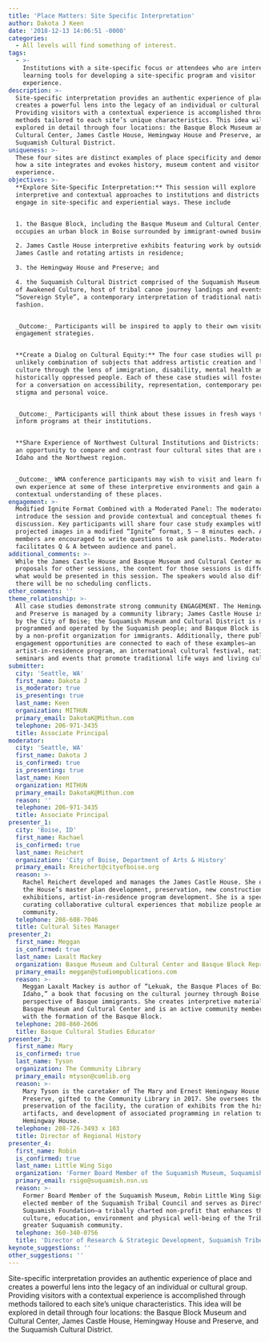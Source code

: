 ```yaml
---
title: 'Place Matters: Site Specific Interpretation'
author: Dakota J Keen
date: '2018-12-13 14:06:51 -0000'
categories:
  - All levels will find something of interest.
tags:
  - >-
    Institutions with a site-specific focus or attendees who are interested in
    learning tools for developing a site-specific program and visitor
    experience.
description: >-
  Site-specific interpretation provides an authentic experience of place and
  creates a powerful lens into the legacy of an individual or cultural group.
  Providing visitors with a contextual experience is accomplished through
  methods tailored to each site’s unique characteristics. This idea will be
  explored in detail through four locations: the Basque Block Museum and
  Cultural Center, James Castle House, Hemingway House and Preserve, and the
  Suquamish Cultural District.
uniqueness: >-
  These four sites are distinct examples of place specificity and demonstrate
  how a site integrates and evokes history, museum content and visitor
  experience.
objectives: >-
  **Explore Site-Specific Interpretation:** This session will explore
  interpretive and contextual approaches to institutions and districts that
  engage in site-specific and experiential ways. These include


  1. the Basque Block, including the Basque Museum and Cultural Center, that
  occupies an urban block in Boise surrounded by immigrant-owned businesses; 

  2. James Castle House interpretive exhibits featuring work by outsider artist
  James Castle and rotating artists in residence; 

  3. the Hemingway House and Preserve; and

  4. the Suquamish Cultural District comprised of the Suquamish Museum and House
  of Awakened Culture, host of tribal canoe journey landings and events like
  “Sovereign Style”, a contemporary interpretation of traditional native
  fashion. 


  _Outcome:_ Participants will be inspired to apply to their own visitor
  engagement strategies.


  **Create a Dialog on Cultural Equity:** The four case studies will present an
  unlikely combination of subjects that address artistic creation and living
  culture through the lens of immigration, disability, mental health and
  historically oppressed people. Each of these case studies will foster a forum
  for a conversation on accessibility, representation, contemporary perception,
  stigma and personal voice. 


  _Outcome:_ Participants will think about these issues in fresh ways that may
  inform programs at their institutions. 


  **Share Experience of Northwest Cultural Institutions and Districts: **This is
  an opportunity to compare and contrast four cultural sites that are unique to
  Idaho and the Northwest region. 


  _Outcome:_ WMA conference participants may wish to visit and learn from their
  own experience at some of these interpretive environments and gain a
  contextual understanding of these places.
engagement: >-
  Modified Ignite Format Combined with a Moderated Panel: The moderator will
  introduce the session and provide contextual and conceptual themes for panel
  discussion. Key participants will share four case study examples with
  projected images in a modified “Ignite” format, 5 – 8 minutes each. Audience
  members are encouraged to write questions to ask panelists. Moderator
  facilitates Q & A between audience and panel.
additional_comments: >-
  While the James Castle House and Basque Museum and Cultural Center may enter
  proposals for other sessions, the content for those sessions is different than
  what would be presented in this session. The speakers would also different so
  there will be no scheduling conflicts.
other_comments: ''
theme_relationship: >-
  All case studies demonstrate strong community ENGAGEMENT. The Hemingway House
  and Preserve is managed by a community library; James Castle House is managed
  by the City of Boise; the Suquamish Museum and Cultural District is managed,
  programmed and operated by the Suquamish people; and Basque Block is managed
  by a non-profit organization for immigrants. Additionally, there public
  engagement opportunities are connected to each of these examples—an
  artist-in-residence program, an international cultural festival, national
  seminars and events that promote traditional life ways and living culture.
submitter:
  city: 'Seattle, WA'
  first_name: Dakota J
  is_moderator: true
  is_presenting: true
  last_name: Keen
  organization: MITHUN
  primary_email: DakotaK@Mithun.com
  telephone: 206-971-3435
  title: Associate Principal
moderator:
  city: 'Seattle, WA'
  first_name: Dakota J
  is_confirmed: true
  is_presenting: true
  last_name: Keen
  organization: MITHUN
  primary_email: DakotaK@Mithun.com
  reason: ''
  telephone: 206-971-3435
  title: Associate Principal
presenter_1:
  city: 'Boise, ID'
  first_name: Rachael
  is_confirmed: true
  last_name: Reichert
  organization: 'City of Boise, Department of Arts & History'
  primary_email: Rreichert@cityofboise.org
  reason: >-
    Rachel Reichert developed and manages the James Castle House. She oversaw
    the House’s master plan development, preservation, new construction,
    exhibitions, artist-in-residence program development. She is a specialist in
    curating collaborative cultural experiences that mobilize people and build
    community.
  telephone: 208-608-7046
  title: Cultural Sites Manager
presenter_2:
  first_name: Meggan
  is_confirmed: true
  last_name: Laxalt Mackey
  organization: Basque Museum and Cultural Center and Basque Block Representative
  primary_email: meggan@studiompublications.com
  reason: >-
    Meggan Laxalt Mackey is author of “Lekuak, the Basque Places of Boise,
    Idaho,” a book that focusing on the cultural journey through Boise from the
    perspective of Basque immigrants. She creates interpretive materials for the
    Basque Museum and Cultural Center and is an active community member involved
    with the formation of the Basque Block.
  telephone: 208-860-2606
  title: Basque Cultural Studies Educator
presenter_3:
  first_name: Mary
  is_confirmed: true
  last_name: Tyson
  organization: The Community Library
  primary_email: mtyson@comlib.org
  reason: >-
    Mary Tyson is the caretaker of The Mary and Ernest Hemingway House and
    Preserve, gifted to the Community Library in 2017. She oversees the
    preservation of the facility, the curation of exhibits from the historical
    artifacts, and development of associated programming in relation to the
    Hemingway House.
  telephone: 208-726-3493 x 103
  title: Director of Regional History
presenter_4:
  first_name: Robin
  is_confirmed: true
  last_name: Little Wing Sigo
  organization: 'Former Board Member of the Suquamish Museum, Suquamish Foundation'
  primary_email: rsigo@suquamish.nsn.us
  reason: >-
    Former Board Member of the Suquamish Museum, Robin Little Wing Sigo is an
    elected member of the Suquamish Tribal Council and serves as Director of the
    Suquamish Foundation—a tribally charted non-profit that enhances the
    culture, education, environment and physical well-being of the Tribe and the
    greater Suquamish community.
  telephone: 360-340-0756
  title: 'Director of Research & Strategic Development, Suquamish Tribe'
keynote_suggestions: ''
other_suggestions: ''
---
```

Site-specific interpretation provides an authentic experience of place and creates a powerful lens into the legacy of an individual or cultural group. Providing visitors with a contextual experience is accomplished through methods tailored to each site’s unique characteristics. This idea will be explored in detail through four locations: the Basque Block Museum and Cultural Center, James Castle House, Hemingway House and Preserve, and the Suquamish Cultural District.
